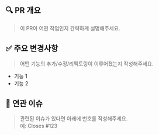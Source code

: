 ## 🔍 PR 개요

> 이 PR이 어떤 작업인지 간략하게 설명해주세요.

## ✅ 주요 변경사항

> 어떤 기능의 추가/수정/리팩토링이 이루어졌는지 작성해주세요.
- 기능 1
- 기능 2

## 🔗 연관 이슈

> 관련된 이슈가 있다면 아래에 번호를 작성해주세요.  
예: Closes #123
